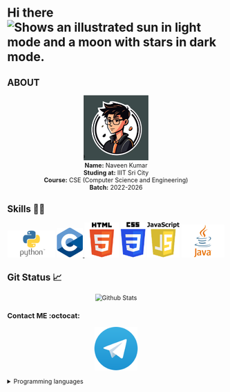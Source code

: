 <h1>Hi there <picture>
  <source media="(prefers-color-scheme: dark)" srcset="images/giphy.gif", width=50>
  <source media="(prefers-color-scheme: light)" srcset="images/giphy.gif" width=50>
  <img alt="Shows an illustrated sun in light mode and a moon with stars in dark mode." src="https://user-images.githubusercontent.com/25423296/163456779-a8556205-d0a5-45e2-ac17-42d089e3c3f8.png", width=25>
</picture></h1>

## ABOUT
<p align="center">
<a href=https://telegram.dog/Ns_AnoNymouS ><img alt="dev" width=150  src=./images/dev.png></a><br>
<b>Name:</b> Naveen Kumar<br>
<b>Studing at:</b> IIIT Sri City<br>
<b>Course:</b> CSE (Computer Science and Engineering)<br>
<b>Batch:</b> 2022-2026<br>
</p>

## Skills :man_technologist:

<p align="center">
<a href=https://www.python.org><img alt=python src=./images/python.png width=110></a>
<a href=https://www.cprogramming.com><img alt="C programming" src=./images/c.png width=60>
<a href=https://www.w3schools.com/html><img alt="html" src=./images/HTML.png width=80></a>
<a href=https://www.w3schools.com/css><img alt="css" src=./images/CSS.png width=57></a>
<a href=https://docs.oracle.com/en/java><img alt="js" src=./images/js.png width=75></a>
<a href=https://docs.oracle.com/en/java><img alt="java" src=./images/java.png width=100></a>
</p>

## Git Status :chart_with_upwards_trend:
<p align=center>
<img alt="Github Stats" src="https://github-readme-stats.vercel.app/api?username=Ns-AnoNymouS&show_icons=true&include_all_commits=true&icon_color=FFFF00&title_color=FFFF00&text_color=FFFFFF&bg_color=20,FF0000,05FCED&border_radius=50"></a>
</p>

### Contact ME :octocat:
<p align="center">
<a href=https://telegram.dog/Ns_AnoNymouS><img alt=Telegram width=100 src=./images/Telegram.webp></a>
</p>

<details><summary>Programming languages</summary>
<p align="center">

| Language | Status |
| :----: | :---: |
| python | &check; Good idea |
| C Programming | &check; Good idea |
| HTML & CSS | &check; basic idea |
| Node js| &check; very basic idea |
| Java | &cross; Good idea|

</p>
</details>
